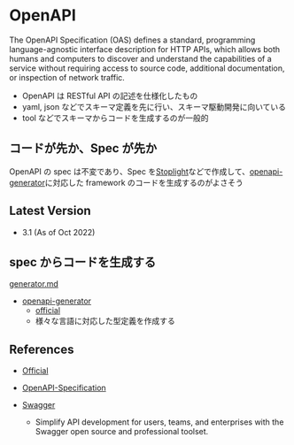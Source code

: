 # OpenAPI

The OpenAPI Specification (OAS) defines a standard, programming language-agnostic interface description for HTTP APIs, which allows both humans and computers to discover and understand the capabilities of a service without requiring access to source code, additional documentation, or inspection of network traffic.

- OpenAPI は RESTful API の記述を仕様化したもの
- yaml, json などでスキーマ定義を先に行い、スキーマ駆動開発に向いている
- tool などでスキーマからコードを生成するのが一般的

## コードが先か、Spec が先か

OpenAPI の spec は不変であり、Spec を[Stoplight](https://stoplight.io/)などで作成して、[openapi-generator](https://github.com/OpenAPITools/openapi-generator)に対応した framework のコードを生成するのがよさそう

## Latest Version

- 3.1 (As of Oct 2022)

## spec からコードを生成する

[generator.md](./generator.md)

- [openapi-generator](https://github.com/OpenAPITools/openapi-generator)
  - [official](https://openapi-generator.tech/)
  - 様々な言語に対応した型定義を作成する

## References

- [Official](https://www.openapis.org/)
- [OpenAPI-Specification](https://github.com/OAI/OpenAPI-Specification)
- [Swagger](https://swagger.io/)

  - Simplify API development for users, teams, and enterprises with the Swagger open source and professional toolset.
